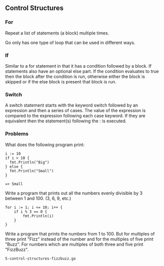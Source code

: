 ## Control Structures

### For

Repeat a list of statements (a block) multiple times.

Go only has one type of loop that can be used in different ways.
 
 
### If

Similar to a for statement in that it has a condition followed by a block. 
If statements also have an optional else part. If the condition evaluates to 
true then the block after the condition is run, otherwise either the block 
is skipped or if the else block is present that block is run.


### Switch

A switch statement starts with the keyword switch followed by an expression 
and then a series of cases. The value of the expression is compared to the 
expression following each case keyword. If they are equivalent then the 
statement(s) following the : is executed.


### Problems

What does the following program print:

    i := 10
    if i > 10 {
      fmt.Println("Big")
    } else {
      fmt.Println("Small")
    }
    
    => Small
    
    
Write a program that prints out all the numbers 
evenly divisible by 3 between 1 and 100. (3, 6, 9, etc.)

    for i := 1; i <= 10; i++ {
        if i % 3 == 0 {
            fmt.Println(i)
        }
    }


Write a program that prints the numbers from 1 to 100. 
But for multiples of three print "Fizz" instead of the number 
and for the multiples of five print "Buzz". For numbers which are 
multiples of both three and five print "FizzBuzz".

    5-control-structures-fizzbuzz.go
        
